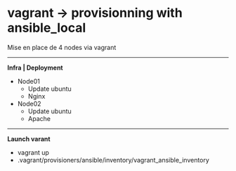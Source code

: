 # vagrant -> provisionning with ansible_local
   
Mise en place de 4 nodes via vagrant

---

**Infra | Deployment**

*  Node01 
    * Update ubuntu
    * Nginx  
* Node02
  * Update ubuntu
  * Apache



---

**Launch varant**

* vagrant up
* .vagrant/provisioners/ansible/inventory/vagrant_ansible_inventory
